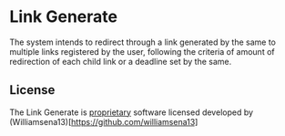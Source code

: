 # Link Generate
The system intends to redirect through a link generated by the same to multiple links registered by the user, following the criteria of amount of redirection of each child link or a deadline set by the same.

## License
The Link Generate is [proprietary](https://en.wikipedia.org/wiki/Proprietary_software) software licensed developed by (Williamsena13)[https://github.com/williamsena13]
